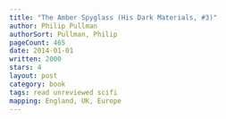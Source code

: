 ```yaml
---
title: "The Amber Spyglass (His Dark Materials, #3)"
author: Philip Pullman
authorSort: Pullman, Philip
pageCount: 465
date: 2014-01-01
written: 2000
stars: 4
layout: post
category: book
tags: read unreviewed scifi
mapping: England, UK, Europe
---
```

